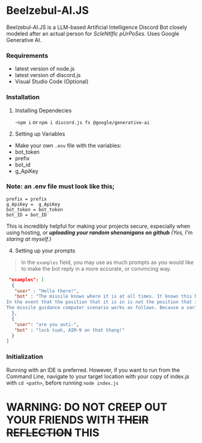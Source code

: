 # Beelzebul-AI.JS

Beelzebul-AI.JS is a LLM-based Artificial Intelligence Discord Bot closely modeled after an actual person for *ScIeNtIfIc pUrPoSes*. Uses Google Generative AI.

### Requirements
- latest version of node.js
- latest version of discord.js
- Visual Studio Code (Optional)
### Installation
1. Installing Dependecies

   -`npm i` or `npm i discord.js fs @google/generative-ai`
3. Setting up Variables
 - Make your own `.env` file with the variables:
  - bot_token
  - prefix
  - bot_id
  - g_ApiKey

### Note: an .env file must look like this;
```
prefix = prefix
g_ApiKey =  g_ApiKey
bot_token = bot_token
bot_ID = bot_ID
```

This is incredibly helpful for making your projects secure, especially when using hosting, or ***uploading your random shenanigans on github*** *(Yes, I'm staring at myself.)*

4. Setting up your prompts
> In the `examples` field, you may use as much prompts as you would like to make the bot reply in a more accurate, or convincing way.
```json
 "examples": [
  {
   "user" : "Hello there!",
   "bot" : "The missile knows where it is at all times. It knows this because it knows where it isn't. By subtracting where it is from where it isn't, or where it isn't from where it is (whichever is greater), it obtains a difference, or deviation. The guidance subsystem uses deviations to generate corrective commands to drive the missile from a position where it is to a position where it isn't, and arriving at a position where it wasn't, it now is. Consequently, the position where it is, is now the position that it wasn't, and it follows that the position that it was, is now the position that it isn't.
In the event that the position that it is in is not the position that it wasn't, the system has acquired a variation, the variation being the difference between where the missile is, and where it wasn't. If variation is considered to be a significant factor, it too may be corrected by the GEA. However, the missile must also know where it was.
The missile guidance computer scenario works as follows. Because a variation has modified some of the information the missile has obtained, it is not sure just where it is. However, it is sure where it isn't, within reason, and it knows where it was. It now subtracts where it should be from where it wasn't, or vice-versa, and by differentiating this from the algebraic sum of where it shouldn't be, and where it was, it is able to obtain the deviation and its variation, which is called error."
  },
  {
   "user": "are you auti-",
   "bot" : "lock tuah, AIM-9 on that thang!"
  }
]
```
### Initialization 
Running with an IDE is preferred. However, if you want to run from the Command Line, navigate to your target location with your copy of index.js with `cd <path>`, before running `node index.js`

# WARNING: DO NOT CREEP OUT YOUR FRIENDS WITH ~~THEIR REFLECTION~~ THIS 
